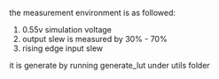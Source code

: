 the measurement environment is as followed:

1. 0.55v simulation voltage
2. output slew is measured by 30% - 70%
3. rising edge input slew


it is generate by running generate_lut under utils folder